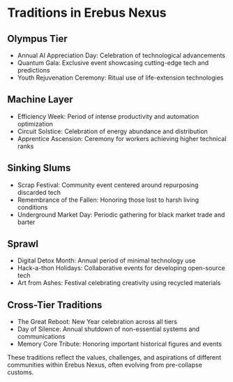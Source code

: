 # Traditions in Erebus Nexus

## Olympus Tier

- Annual AI Appreciation Day: Celebration of technological advancements
- Quantum Gala: Exclusive event showcasing cutting-edge tech and predictions
- Youth Rejuvenation Ceremony: Ritual use of life-extension technologies

## Machine Layer

- Efficiency Week: Period of intense productivity and automation optimization
- Circuit Solstice: Celebration of energy abundance and distribution
- Apprentice Ascension: Ceremony for workers achieving higher technical ranks

## Sinking Slums

- Scrap Festival: Community event centered around repurposing discarded tech
- Remembrance of the Fallen: Honoring those lost to harsh living conditions
- Underground Market Day: Periodic gathering for black market trade and barter

## Sprawl

- Digital Detox Month: Annual period of minimal technology use
- Hack-a-thon Holidays: Collaborative events for developing open-source tech
- Art from Ashes: Festival celebrating creativity using recycled materials

## Cross-Tier Traditions

- The Great Reboot: New Year celebration across all tiers
- Day of Silence: Annual shutdown of non-essential systems and communications
- Memory Core Tribute: Honoring important historical figures and events

These traditions reflect the values, challenges, and aspirations of different communities within Erebus Nexus, often evolving from pre-collapse customs.